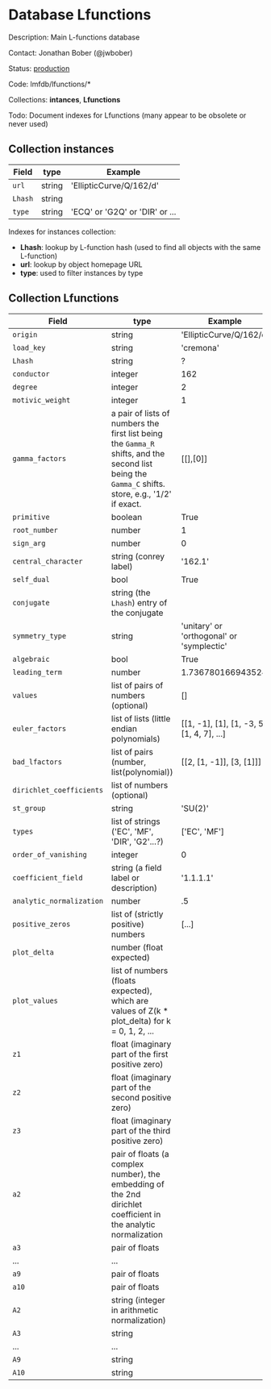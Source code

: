 # Database Lfunctions

Description: Main L-functions database

Contact: Jonathan Bober (@jwbober)

Status: [production](http://www.lmfdb.org/L/)

Code: lmfdb/lfunctions/*

Collections: **intances**, **Lfunctions**

Todo: Document indexes for Lfunctions (many appear to be obsolete or never used)


## Collection instances

| Field | type | Example|
|----------|    ------     | -----   |
|`url`| string | 'EllipticCurve/Q/162/d'|
|`Lhash`| string |    | 
|`type`| string | 'ECQ' or 'G2Q' or 'DIR' or ...|

Indexes for instances collection:
* **Lhash**: lookup by L-function hash (used to find all objects with the same L-function)
* **url**: lookup by object homepage URL
* **type**: used to filter instances by type

## Collection Lfunctions
| Field | type | Example|
|-------|------|--------|
|`origin`         | string      | 'EllipticCurve/Q/162/d' |
|`load_key`       | string      | 'cremona'               |
|`Lhash`          | string      | ?                       |
|`conductor`      | integer     |   162                   |
|`degree`         | integer     | 2 |
|`motivic_weight` | integer     | 1 |
|`gamma_factors`  | a pair of lists of numbers the first list being the `Gamma_R` shifts, and the second list being the `Gamma_C` shifts. store, e.g., '1/2' if exact. | [[],[0]] |
|`primitive`      | boolean     | True  |
|`root_number`    | number      | 1     |
|`sign_arg`       | number      | 0     |
|`central_character` | string (conrey label) | '162.1' |
|`self_dual`      | bool        | True |
|`conjugate`      | string (the `Lhash`) entry of the conjugate |  |
|`symmetry_type`  | string      | 'unitary' or 'orthogonal' or 'symplectic' |
|`algebraic`      | bool        | True
|`leading_term`   | number      | 1.736780166943524 |
|`values`         | list of pairs of numbers (optional) | [] |
|`euler_factors`  | list of lists (little endian polynomials) | [[1, -1], [1], [1, -3, 5], [1, 4, 7], ...] |
|`bad_lfactors`   | list of pairs (number, list(polynomial))  | [[2, [1, -1]], [3, [1]]] |
|`dirichlet_coefficients`| list of numbers (optional) |
|`st_group`       | string                                    | 'SU(2)' |
|`types`          | list of strings ('EC', 'MF', 'DIR', 'G2'...?) | ['EC', 'MF'] |
|`order_of_vanishing` | integer | 0 |
|`coefficient_field`  | string (a field label or description)     | '1.1.1.1' |
|`analytic_normalization` | number                                |.5 |
|`positive_zeros`     | list of (strictly positive) numbers       | [...]
|`plot_delta`         | number (float expected) |
|`plot_values`        | list of numbers (floats expected), which are values of Z(k * plot_delta) for k = 0, 1, 2, ... |
|`z1`             | float (imaginary part of the first positive zero) | 
|`z2`             | float (imaginary part of the second positive zero)|
|`z3`             | float (imaginary part of the third positive zero) |
|`a2`                 | pair of floats (a complex number), the embedding of the 2nd dirichlet coefficient in the analytic normalization|
|`a3`                 | pair of floats |
|...|...|
|`a9`                 | pair of floats |
|`a10`                | pair of floats |
|`A2`                 | string (integer in arithmetic normalization)|
|`A3`                 | string |
|...|...|
|`A9`                 | string |
|`A10`                | string |
